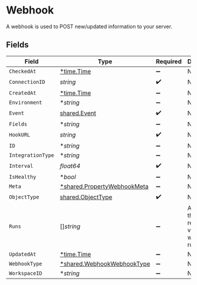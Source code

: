 # Webhook

A webhook is used to POST new/updated information to your server.


## Fields

| Field                                                                            | Type                                                                             | Required                                                                         | Description                                                                      |
| -------------------------------------------------------------------------------- | -------------------------------------------------------------------------------- | -------------------------------------------------------------------------------- | -------------------------------------------------------------------------------- |
| `CheckedAt`                                                                      | [*time.Time](https://pkg.go.dev/time#Time)                                       | :heavy_minus_sign:                                                               | N/A                                                                              |
| `ConnectionID`                                                                   | *string*                                                                         | :heavy_check_mark:                                                               | N/A                                                                              |
| `CreatedAt`                                                                      | [*time.Time](https://pkg.go.dev/time#Time)                                       | :heavy_minus_sign:                                                               | N/A                                                                              |
| `Environment`                                                                    | **string*                                                                        | :heavy_minus_sign:                                                               | N/A                                                                              |
| `Event`                                                                          | [shared.Event](../../../pkg/models/shared/event.md)                              | :heavy_check_mark:                                                               | N/A                                                                              |
| `Fields`                                                                         | **string*                                                                        | :heavy_minus_sign:                                                               | N/A                                                                              |
| `HookURL`                                                                        | *string*                                                                         | :heavy_check_mark:                                                               | N/A                                                                              |
| `ID`                                                                             | **string*                                                                        | :heavy_minus_sign:                                                               | N/A                                                                              |
| `IntegrationType`                                                                | **string*                                                                        | :heavy_minus_sign:                                                               | N/A                                                                              |
| `Interval`                                                                       | *float64*                                                                        | :heavy_check_mark:                                                               | N/A                                                                              |
| `IsHealthy`                                                                      | **bool*                                                                          | :heavy_minus_sign:                                                               | N/A                                                                              |
| `Meta`                                                                           | [*shared.PropertyWebhookMeta](../../../pkg/models/shared/propertywebhookmeta.md) | :heavy_minus_sign:                                                               | N/A                                                                              |
| `ObjectType`                                                                     | [shared.ObjectType](../../../pkg/models/shared/objecttype.md)                    | :heavy_check_mark:                                                               | N/A                                                                              |
| `Runs`                                                                           | []*string*                                                                       | :heavy_minus_sign:                                                               | An array of the most revent virtual webhook runs                                 |
| `UpdatedAt`                                                                      | [*time.Time](https://pkg.go.dev/time#Time)                                       | :heavy_minus_sign:                                                               | N/A                                                                              |
| `WebhookType`                                                                    | [*shared.WebhookWebhookType](../../../pkg/models/shared/webhookwebhooktype.md)   | :heavy_minus_sign:                                                               | N/A                                                                              |
| `WorkspaceID`                                                                    | **string*                                                                        | :heavy_minus_sign:                                                               | N/A                                                                              |